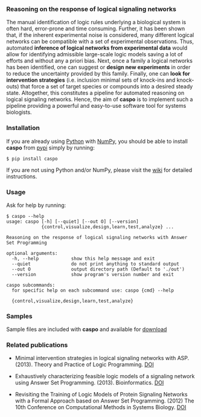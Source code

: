 ### Reasoning on the response of logical signaling networks

The manual identification of logic rules underlying a biological system is
often hard, error-prone and time consuming. 
Further, it has been shown that, if the inherent experimental noise is considered, many different logical networks
can be compatible with a set of experimental observations. 
Thus, automated **inference of logical networks from experimental data** would allow for
identifying admissible large-scale logic models saving a lot of efforts and without any a priori bias. 
Next, once a family a logical networks has been identified, one can suggest or **design new experiments** in order to reduce the uncertainty provided by this family.
Finally, one can **look for intervention strategies** (i.e. inclusion minimal sets of knock-ins and knock-outs) that force
a set of target species or compounds into a desired steady state. 
Altogether, this constitutes a pipeline for automated reasoning on logical signaling networks. 
Hence, the aim of **caspo** is to implement such a pipeline providing a powerful and easy-to-use software tool for systems biologists.

### Installation

If you are already using [Python](https://www.python.org/download/releases/2.7.6) with [NumPy](http://www.numpy.org/), you should be able to install **caspo** from [pypi](https://pypi.python.org/pypi/caspo) simply by running:
```
$ pip install caspo
```
If you are not using Python and/or NumPy, please visit the [wiki](https://github.com/bioasp/caspo/wiki) for detailed instructions.

### Usage
Ask for help by running:

```
$ caspo --help
usage: caspo [-h] [--quiet] [--out O] [--version]
             {control,visualize,design,learn,test,analyze} ...

Reasoning on the response of logical signaling networks with Answer Set Programming

optional arguments:
  -h, --help            show this help message and exit
  --quiet               do not print anything to standard output
  --out O               output directory path (Default to './out')
  --version             show program's version number and exit

caspo subcommands:
  for specific help on each subcommand use: caspo {cmd} --help

  {control,visualize,design,learn,test,analyze}
```

### Samples

Sample files are included with **caspo** and available for [download](http://bioasp.github.io/caspo/data.zip)

### Related publications

* Minimal intervention strategies in logical signaling networks with ASP. (2013). Theory and Practice of Logic Programming. [DOI](http://dx.doi.org/10.1017/S1471068413000422)

* Exhaustively characterizing feasible logic models of a signaling network using Answer Set Programming. (2013). Bioinformatics. [DOI](http://dx.doi.org/10.1093/bioinformatics/btt393)

* Revisiting the Training of Logic Models of Protein Signaling Networks with a Formal Approach based on Answer Set Programming. (2012) The 10th Conference on Computational Methods in Systems Biology. [DOI](http://dx.doi.org/10.1007/978-3-642-33636-2_20)
